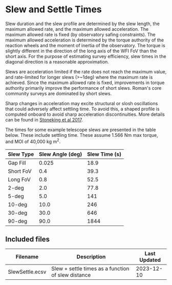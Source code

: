 # Slew and Settle Times

Slew duration and the slew profile are determined by the slew length, the maximum allowed rate, and the maximum allowed acceleration. The maximum allowed rate is fixed (by observatory safing constraints). The maximum allowed acceleration is determined by the torque authority of the reaction wheels and the moment of inertia of the observatory. The torque is slightly different in the direction of the long axis of the WFI FoV than the short axis. For the purpose of estimating survey efficiency, slew times in the diagonal direction is a reasonable approximation.

Slews are acceleration limited if the rate does not reach the maximum value, and rate-limited for longer slews (>~1deg) where the maximum rate is achieved. Since the maximum allowed rate is fixed, improvements in torque authority primarily improve the performance of short slews. Roman's core community surveys are dominated by short slews.

Sharp changes in acceleration may excite structural or slosh oscillations that could adversely affect settling time. To avoid this, a shaped profile is computed onboard to avoid sharp acceleration discontinuities. More details can be found in [Stoneking et al 2017](https://ntrs.nasa.gov/citations/20170001037).

The times for some example telescope slews are presented in the table below. These include settling time. These assume 1.566 Nm max torque, and MOI of 40,000 kg m<sup>2</sup>.

| Slew Type | Slew Angle (deg) | Slew Time (s) |
|-----------|------------------|---------------|
| Gap Fill  | 0.025            | 18.9          |
| Short FoV | 0.4              | 39.3          |
| Long FoV  | 0.8              | 52.5          |
| 2-deg     | 2.0              | 77.8          |
| 5-deg     | 5.0              | 141           |
| 10-deg    | 10.0             | 246           |
| 30-deg    | 30.0             | 646           |
| 90-deg    | 90.0             | 1844          |

## Included files

| Filename | Description | Last Updated |
|----------|-------------|--------------|
| SlewSettle.ecsv| Slew + settle times as a function of slew distance|2023-12-10|